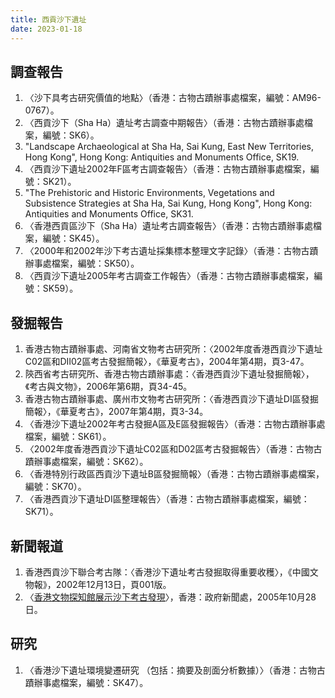 ```yaml
---
title: 西貢沙下遺址
date: 2023-01-18
---
```

<adsense></adsense>

## 調查報告
1. 〈沙下具考古研究價值的地點〉（香港：古物古蹟辦事處檔案，編號：AM96-0767）。
2. 〈西貢沙下（Sha Ha）遺址考古調查中期報告〉（香港：古物古蹟辦事處檔案，編號：SK6）。
3. "Landscape Archaeological at Sha Ha, Sai Kung, East New Territories, Hong Kong", Hong Kong: Antiquities and Monuments Office, SK19.
4. 〈西貢沙下遺址2002年F區考古調查報告〉（香港：古物古蹟辦事處檔案，編號：SK21）。
5. "The Prehistoric and Historic Environments, Vegetations and Subsistence Strategies at Sha Ha, Sai Kung, Hong Kong", Hong Kong: Antiquities and Monuments Office, SK31.
6. 〈香港西貢區沙下（Sha Ha）遺址考古調查報告〉（香港：古物古蹟辦事處檔案，編號：SK45）。
7. 〈2000年和2002年沙下考古遺址採集標本整理文字記錄〉（香港：古物古蹟辦事處檔案，編號：SK50）。
8. 〈西貢沙下遺址2005年考古調查工作報告〉（香港：古物古蹟辦事處檔案，編號：SK59）。
## 發掘報告
1. 香港古物古蹟辦事處、河南省文物考古研究所：〈2002年度香港西貢沙下遺址C02區和DⅡ02區考古發掘簡報〉，《華夏考古》，2004年第4期，頁3-47。
2. 陝西省考古研究所、香港古物古蹟辦事處：〈香港西貢沙下遺址發掘簡報〉，《考古與文物》，2006年第6期，頁34-45。
3. 香港古物古蹟辦事處、廣州市文物考古研究所：〈香港西貢沙下遺址DⅠ區發掘簡報〉，《華夏考古》，2007年第4期，頁3-34。
4. 〈香港沙下遺址2002年考古發掘A區及E區發掘報告〉（香港：古物古蹟辦事處檔案，編號：SK61）。
5. 〈2002年度香港西貢沙下遺址C02區和D02區考古發掘報告〉（香港：古物古蹟辦事處檔案，編號：SK62）。
6. 〈香港特別行政區西貢沙下遺址B區發掘簡報〉（香港：古物古蹟辦事處檔案，編號：SK70）。
7. 〈香港西貢沙下遺址DI區整理報告〉（香港：古物古蹟辦事處檔案，編號：SK71）。
## 新聞報道
1. 香港西貢沙下聯合考古隊：〈香港沙下遺址考古發掘取得重要收穫〉，《中國文物報》，2002年12月13日，頁001版。
2. 〈[香港文物探知館展示沙下考古發現](https://www.info.gov.hk/gia/general/200510/28/P200510280135_photo_270251.htm)〉，香港：政府新聞處，2005年10月28日。
## 研究
1. 〈香港沙下遺址環境變遷研究 （包括：摘要及剖面分析數據）〉（香港：古物古蹟辦事處檔案，編號：SK47）。